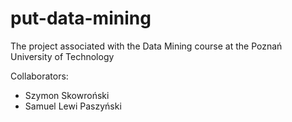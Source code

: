 # put-data-mining
The project associated with the Data Mining course at the Poznań University of Technology

Collaborators:
 - Szymon Skowroński
 - Samuel Lewi Paszyński
